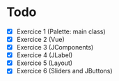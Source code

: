 # Todo
- [x] Exercice 1 (Palette: main class)
- [x] Exercice 2 (Vue)
- [x] Exercice 3 (JComponents)
- [x] Exercice 4 (JLabel)
- [x] Exercice 5 (Layout)
- [x] Exercice 6 (Sliders and JButtons)